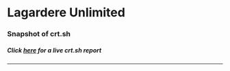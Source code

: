 # Lagardere Unlimited
### Snapshot of crt.sh
##### Click [here](https://crt.sh/?q=78E176585DD0C4D8591C9AAFE17F14280EFDECC0507BF089638D924A9864EA51) for a live crt.sh report

---
